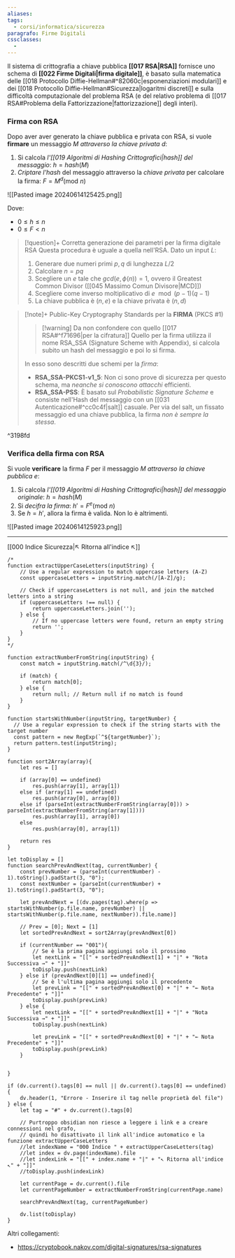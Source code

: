 ```yaml
---
aliases: 
tags:
  - corsi/informatica/sicurezza
paragrafo: Firme Digitali
cssclasses:
  - 
---
```

Il sistema di crittografia a chiave pubblica **[[017 RSA|RSA]]** fornisce uno schema di **[[022 Firme Digitali|firma digitale]]**, è basato sulla matematica delle [[018 Protocollo Diffie-Hellman#^82060c|esponenziazioni modulari]] e dei [[018 Protocollo Diffie-Hellman#Sicurezza|logaritmi discreti]] e sulla difficoltà computazionale del problema RSA (e del relativo problema di [[017 RSA#Problema della Fattorizzazione|fattorizzazione]] degli interi).

### Firma con RSA
Dopo aver aver generato la chiave pubblica e privata con RSA, si vuole **firmare** un messaggio $M$ *attraverso la chiave privata* $d$:
1. Si calcola *l'[[019 Algoritmi di Hashing Crittografici|hash]] del messaggio*: $h=hash(M)$
2. *Criptare l'hash* del messaggio attraverso la *chiave privata* per calcolare la firma: $F=M^d(\text{mod } n)$

![[Pasted image 20240614125425.png]]

Dove: 
- $0\leq h \le n$
- $0\le F < n$

> [!question]+ Corretta generazione dei parametri per la firma digitale RSA
> Questa procedura è uguale a quella nell'RSA. Dato un input $L$:
> 1. Generare due numeri primi $p,q$ di lunghezza $L/2$
> 2. Calcolare $n=pq$
> 3. Scegliere un $e$ tale che $gcd(e,\phi(n))=1$, ovvero il Greatest Common Divisor ([[045 Massimo Comun Divisore|MCD]])
> 4. Scegliere come inverso moltiplicativo di $e\mod (p-1)(q-1)$
> 5. La chiave pubblica è $(n,e)$ e la chiave privata è $(n,d)$


> [!note]+ Public-Key Cryptography Standards per la **FIRMA** (PKCS #1)
> > [!warning] Da non confondere con quello [[017 RSA#^f71696|per la cifratura]]
> > Quello per la firma utilizza il nome RSA_SSA (Signature Scheme with Appendix), si calcola subito un hash del messaggio e poi lo si firma.
> 
> In esso sono descritti due schemi per la *firma*:
>- **RSA_SSA-PKCS1-v1_5**: Non ci sono prove di sicurezza per questo schema, ma *neanche si conoscono attacchi* efficienti.
>- **RSA_SSA-PSS**: È basato sul *Probabilistic Signature Scheme* e consiste nell'Hash del messaggio con un [[031 Autenticazione#^cc0c4f|salt]] casuale. Per via del salt, un fissato messaggio ed una chiave pubblica, la firma *non è sempre la stessa*.

^3198fd


### Verifica della firma con RSA
Si vuole **verificare** la firma $F$ per il messaggio $M$ *attraverso la chiave pubblica* $e$:
1. Si calcola *l'[[019 Algoritmi di Hashing Crittografici|hash]] del messaggio originale*: $h=hash(M)$
2. Si *decifra la firma*: $h'=F^e(\text{mod } n)$
3. Se $h=h'$, allora la firma è valida. Non lo è altrimenti.

![[Pasted image 20240614125923.png]]

___
[[000 Indice Sicurezza|↖ Ritorna all'indice ↖]]

```dataviewjs
/*
function extractUpperCaseLetters(inputString) {
	// Use a regular expression to match uppercase letters (A-Z)
	const uppercaseLetters = inputString.match(/[A-Z]/g);
	
	// Check if uppercaseLetters is not null, and join the matched letters into a string
	if (uppercaseLetters !== null) {
		return uppercaseLetters.join('');
	} else {
	    // If no uppercase letters were found, return an empty string
	    return '';
	}
}
*/

function extractNumberFromString(inputString) {
	const match = inputString.match(/^\d{3}/);
	
	if (match) {
		return match[0];
	} else {
		return null; // Return null if no match is found
	}
}

function startsWithNumber(inputString, targetNumber) {
  // Use a regular expression to check if the string starts with the target number
  const pattern = new RegExp(`^${targetNumber}`);
  return pattern.test(inputString);
}

function sort2Array(array){
	let res = []
	
	if (array[0] == undefined)
		res.push(array[1], array[1])
	else if (array[1] == undefined)
		res.push(array[0], array[0])
	else if (parseInt(extractNumberFromString(array[0])) > parseInt(extractNumberFromString(array[1])))
		res.push(array[1], array[0])
	else
		res.push(array[0], array[1])
	
	return res
}

let toDisplay = []
function searchPrevAndNext(tag, currentNumber) {
	const prevNumber = (parseInt(currentNumber) - 1).toString().padStart(3, "0");
	const nextNumber = (parseInt(currentNumber) + 1).toString().padStart(3, "0");
	
	let prevAndNext = [(dv.pages(tag).where(p => startsWithNumber(p.file.name, prevNumber) || startsWithNumber(p.file.name, nextNumber)).file.name)]
	
	// Prev = [0]; Next = [1]
	let sortedPrevAndNext = sort2Array(prevAndNext[0])
	
	if (currentNumber == "001"){ 
		// Se è la prima pagina aggiungi solo il prossimo
		let nextLink = "[[" + sortedPrevAndNext[1] + "|" + "Nota Successiva →" + "]]"
		toDisplay.push(nextLink)
	} else if (prevAndNext[0][1] == undefined){
		// Se è l'ultima pagina aggiungi solo il precedente
		let prevLink = "[[" + sortedPrevAndNext[0] + "|" + "← Nota Precedente" + "]]"
		toDisplay.push(prevLink)
	} else {
		let nextLink = "[[" + sortedPrevAndNext[1] + "|" + "Nota Successiva →" + "]]"
		toDisplay.push(nextLink)
		
		let prevLink = "[[" + sortedPrevAndNext[0] + "|" + "← Nota Precedente" + "]]"
		toDisplay.push(prevLink)
	}
	
	
}

if (dv.current().tags[0] == null || dv.current().tags[0] == undefined){
	dv.header(1, "Errore - Inserire il tag nelle proprietà del file")
} else {
	let tag = "#" + dv.current().tags[0]

	// Purtroppo obsidian non riesce a leggere i link e a creare connessioni nel grafo,
	// quindi ho disattivato il link all'indice automatico e la funzione extractUpperCaseLetters
	//let indexName = "000 Indice " + extractUpperCaseLetters(tag)
	//let index = dv.page(indexName).file
	//let indexLink = "[[" + index.name + "|" + "↖ Ritorna all'indice ↖" + "]]"
	//toDisplay.push(indexLink)
	
	let currentPage = dv.current().file
	let currentPageNumber = extractNumberFromString(currentPage.name)
	
	searchPrevAndNext(tag, currentPageNumber)
	
	dv.list(toDisplay)
}
```

Altri collegamenti: 
- https://cryptobook.nakov.com/digital-signatures/rsa-signatures